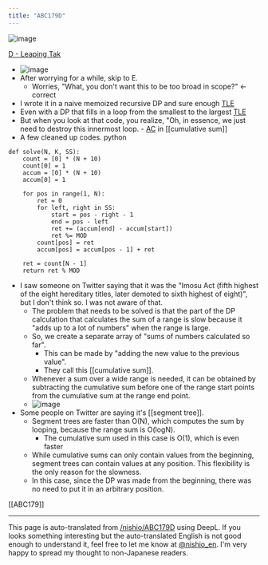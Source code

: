 ```yaml
---
title: "ABC179D"
---
```


![image](https://gyazo.com/7b170df6b0f48886ab9a41790797f20e/thumb/1000)

[D - Leaping Tak](https://atcoder.jp/contests/abc179/tasks/abc179_d)
- ![image](https://gyazo.com/39b5c5d2890f126f81169312eb00f3b3/thumb/1000)
- After worrying for a while, skip to E.
    - Worries, "What, you don't want this to be too broad in scope?" ← correct
- I wrote it in a naive memoized recursive DP and sure enough [TLE](https://atcoder.jp/contests/abc179/submissions/16881501)
- Even with a DP that fills in a loop from the smallest to the largest [TLE](https://atcoder.jp/contests/abc179/submissions/16882554)
- But when you look at that code, you realize, "Oh, in essence, we just need to destroy this innermost loop.
        - [AC](https://atcoder.jp/contests/abc179/submissions/16885434) in [[cumulative sum]]
- A few cleaned up codes.
python

```
def solve(N, K, SS):
    count = [0] * (N + 10)
    count[0] = 1
    accum = [0] * (N + 10)
    accum[0] = 1

    for pos in range(1, N):
        ret = 0
        for left, right in SS:
            start = pos - right - 1
            end = pos - left
            ret += (accum[end] - accum[start])
            ret %= MOD
        count[pos] = ret
        accum[pos] = accum[pos - 1] + ret

    ret = count[N - 1]
    return ret % MOD
```

- I saw someone on Twitter saying that it was the "Imosu Act (fifth highest of the eight hereditary titles, later demoted to sixth highest of eight)", but I don't think so. I was not aware of that.
    - The problem that needs to be solved is that the part of the DP calculation that calculates the sum of a range is slow because it "adds up to a lot of numbers" when the range is large.
    - So, we create a separate array of "sums of numbers calculated so far".
        - This can be made by "adding the new value to the previous value".
        - They call this [[cumulative sum]].
    - Whenever a sum over a wide range is needed, it can be obtained by subtracting the cumulative sum before one of the range start points from the cumulative sum at the range end point.
    - ![image](https://gyazo.com/7b170df6b0f48886ab9a41790797f20e/thumb/1000)
- Some people on Twitter are saying it's [[segment tree]].
    - Segment trees are faster than O(N), which computes the sum by looping, because the range sum is O(logN).
        - The cumulative sum used in this case is O(1), which is even faster
    - While cumulative sums can only contain values from the beginning, segment trees can contain values at any position. This flexibility is the only reason for the slowness.
    - In this case, since the DP was made from the beginning, there was no need to put it in an arbitrary position.

[[ABC179]]

---
This page is auto-translated from [/nishio/ABC179D](https://scrapbox.io/nishio/ABC179D) using DeepL. If you looks something interesting but the auto-translated English is not good enough to understand it, feel free to let me know at [@nishio_en](https://twitter.com/nishio_en). I'm very happy to spread my thought to non-Japanese readers.